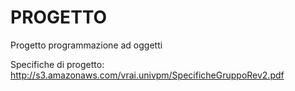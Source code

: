 # PROGETTO
Progetto programmazione ad oggetti

Specifiche di progetto: http://s3.amazonaws.com/vrai.univpm/SpecificheGruppoRev2.pdf
